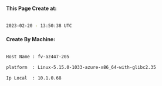 
   
#### This Page Create at:

```bash

2023-02-20 - 13:50:38 UTC

```

#### Create By Machine:

```bash

Host Name : fv-az447-205

platform  : Linux-5.15.0-1033-azure-x86_64-with-glibc2.35

Ip Local  : 10.1.0.68

```

